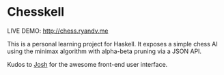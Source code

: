 Chesskell
=========

LIVE DEMO: http://chess.ryandv.me

This is a personal learning project for Haskell. It exposes a simple chess AI using the minimax algorithm with alpha-beta pruning via a JSON API.

Kudos to [Josh](https://github.com/lime-green) for the awesome front-end user interface.

